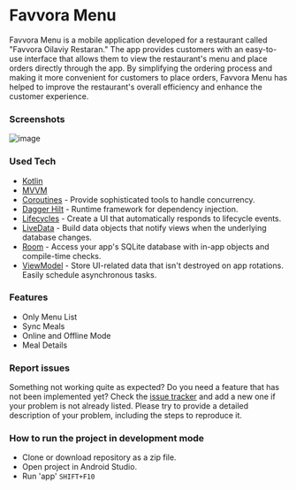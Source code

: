 # Favvora Menu
Favvora Menu is a mobile application developed for a restaurant called "Favvora Oilaviy Restaran." The app provides customers with an easy-to-use interface that allows them to view the restaurant's menu and place orders directly through the app. By simplifying the ordering process and making it more convenient for customers to place orders, Favvora Menu has helped to improve the restaurant's overall efficiency and enhance the customer experience.

### Screenshots
![image](https://user-images.githubusercontent.com/91304483/230282860-9bb56b50-d5da-4657-a9d2-05cb0082e6c9.jpeg)

### Used Tech
* [Kotlin](https://kotlinlang.org/)
* [MVVM](https://developer.android.com/jetpack/docs/guide)
* [Coroutines](https://kotlinlang.org/docs/reference/coroutines-overview.html) - Provide sophisticated tools to handle concurrency.
* [Dagger Hilt](https://dagger.dev/hilt/) - Runtime framework for dependency injection.
* [Lifecycles](https://developer.android.com/topic/libraries/architecture/lifecycle) - Create a UI that automatically responds to lifecycle events.
* [LiveData](https://developer.android.com/topic/libraries/architecture/livedata) - Build data objects that notify views when the underlying database changes.
* [Room](https://developer.android.com/topic/libraries/architecture/room) - Access your app's SQLite database with in-app objects and compile-time checks.
* [ViewModel](https://developer.android.com/topic/libraries/architecture/viewmodel) - Store UI-related data that isn't destroyed on app rotations. Easily schedule asynchronous tasks.

### Features
* Only Menu List
* Sync Meals
* Online and Offline Mode
* Meal Details

### Report issues
Something not working quite as expected? Do you need a feature that has not been implemented yet? Check the [issue tracker](https://github.com/OgabekDev/FavvoraMenu/issues) and add a new one if your problem is not already listed. Please try to provide a detailed description of your problem, including the steps to reproduce it.

### How to run the project in development mode
* Clone or download repository as a zip file.
* Open project in Android Studio.
* Run 'app' `SHIFT+F10`
